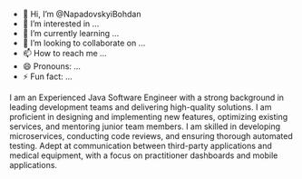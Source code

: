 - 👋 Hi, I’m @NapadovskyiBohdan
- 👀 I’m interested in ...
- 🌱 I’m currently learning ...
- 💞️ I’m looking to collaborate on ...
- 📫 How to reach me ...
- 😄 Pronouns: ...
- ⚡ Fun fact: ...

<!---
NapadovskyiBohdan/NapadovskyiBohdan is a ✨ special ✨ repository because its `README.md` (this file) appears on your GitHub profile.
You can click the Preview link to take a look at your changes.
--->

I am an Experienced Java Software Engineer with a strong background in leading development teams and delivering high-quality solutions.
I am proficient in designing and implementing new features, optimizing existing services, and mentoring junior team members. 
I am skilled in developing microservices, conducting code reviews, and ensuring thorough automated testing. 
Adept at communication between third-party applications and medical equipment, with a focus on practitioner dashboards and mobile applications. 
